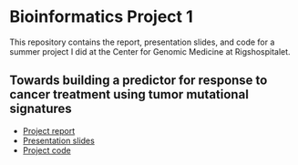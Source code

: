 # Bioinformatics Project 1

This repository contains the report, presentation slides, and code for a summer project I did at the Center for Genomic Medicine at Rigshospitalet.

## Towards building a predictor for response to cancer treatment using tumor mutational signatures

* [Project report](https://github.com/St3451/Bioinformatics_Project_1/blob/master/stefano_pellegrini_project_report.pdf)
* [Presentation slides](https://github.com/St3451/Bioinformatics_Project_1/blob/master/Presentation/Slides_presentation.pptx)
* [Project code](https://github.com/St3451/Bioinformatics_Project_1/tree/master/Code)
